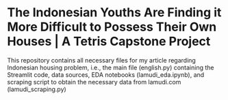 # The Indonesian Youths Are Finding it More Difficult to Possess Their Own Houses | A Tetris Capstone Project
This repository contains all necessary files for my article regarding Indonesian housing problem, 
i.e., the main file (english.py) containing the Streamlit code, data sources, 
EDA notebooks (lamudi_eda.ipynb), and scraping script to obtain the necessary data from lamudi.com (lamudi_scraping.py)
